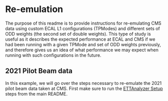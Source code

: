 # Re-emulation 

The purpose of this readme is to provide instructions for re-emulating CMS data using custom ECAL L1 configurations (TPModes) and different sets of ODD weights (the second set of double
weights). This type of study is useful as it describes the expected performance at ECAL and CMS if we had been running with a given TPMode and set of ODD weights previously, and
therefore gives us an idea of what performance we may expect when running with such configurations in the future. 

## 2021 Pilot Beam data 

In this example, we will go over the steps necessary to re-emulate the 2021 pilot beam data taken at CMS. First make sure to run the [ETTAnalyzer Setup](https://github.com/CMS-ECAL-Trigger-Group/ETTAnalyzer#setup) 
steps from the main README. 
